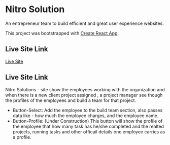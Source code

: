 # Nitro Solution
An entrepreneur team to build efficient and great user experience websites.

This project was bootstrapped with [Create React App](https://mrak-nitro-solutions.netlify.app/).

## Live Site Link
[Live Site](https://mrak-nitro-solutions.netlify.app/)

## Live Site Link
Nitro Solutions - site show the employees working with the organization and when there is a new client project assigned , a project manager see though the profiles of the employees and build a team for that project.
* Button-Select: Add the employee to the build team section, also passes data like - how much the employee charges, and the employee name.
* Button-Profile: (Under Construction) This button will show the profile of the employee that how many task has he/she completed and the realted projects, running tasks and other officail details one employee carries as a profile.

